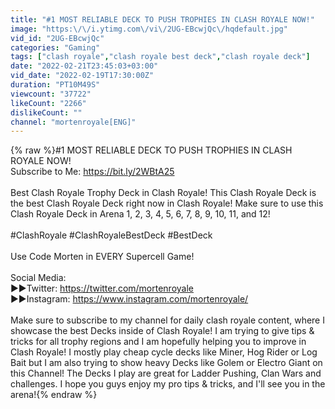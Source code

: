 ```yaml
---
title: "#1 MOST RELIABLE DECK TO PUSH TROPHIES IN CLASH ROYALE NOW!"
image: "https:\/\/i.ytimg.com\/vi\/2UG-EBcwjQc\/hqdefault.jpg"
vid_id: "2UG-EBcwjQc"
categories: "Gaming"
tags: ["clash royale","clash royale best deck","clash royale deck"]
date: "2022-02-21T23:45:03+03:00"
vid_date: "2022-02-19T17:30:00Z"
duration: "PT10M49S"
viewcount: "37722"
likeCount: "2266"
dislikeCount: ""
channel: "mortenroyale[ENG]"
---
```

{% raw %}#1 MOST RELIABLE DECK TO PUSH TROPHIES IN CLASH ROYALE NOW!<br />Subscribe to Me: <a rel="nofollow" target="blank" href="https://bit.ly/2WBtA25">https://bit.ly/2WBtA25</a><br /><br />Best Clash Royale Trophy Deck in Clash Royale! This Clash Royale Deck is the best Clash Royale Deck right now in Clash Royale! Make sure to use this Clash Royale Deck in Arena 1, 2, 3, 4, 5, 6, 7, 8, 9, 10, 11, and 12!<br /><br />#ClashRoyale #ClashRoyaleBestDeck #BestDeck<br /><br />Use Code Morten in EVERY Supercell Game!<br /><br />Social Media:<br />►►Twitter: <a rel="nofollow" target="blank" href="https://twitter.com/mortenroyale">https://twitter.com/mortenroyale</a><br />►►Instagram: <a rel="nofollow" target="blank" href="https://www.instagram.com/mortenroyale/">https://www.instagram.com/mortenroyale/</a><br /><br />Make sure to subscribe to my channel for daily clash royale content, where I showcase the best Decks inside of Clash Royale! I am trying to give tips &amp; tricks for all trophy regions and I am hopefully helping you to improve in Clash Royale! I mostly play cheap cycle decks like Miner, Hog Rider or Log Bait but I am also trying to show heavy Decks like Golem or Electro Giant on this Channel! The Decks I play are great for Ladder Pushing, Clan Wars and challenges. I hope you guys enjoy my pro tips &amp; tricks, and I'll see you in the arena!{% endraw %}
